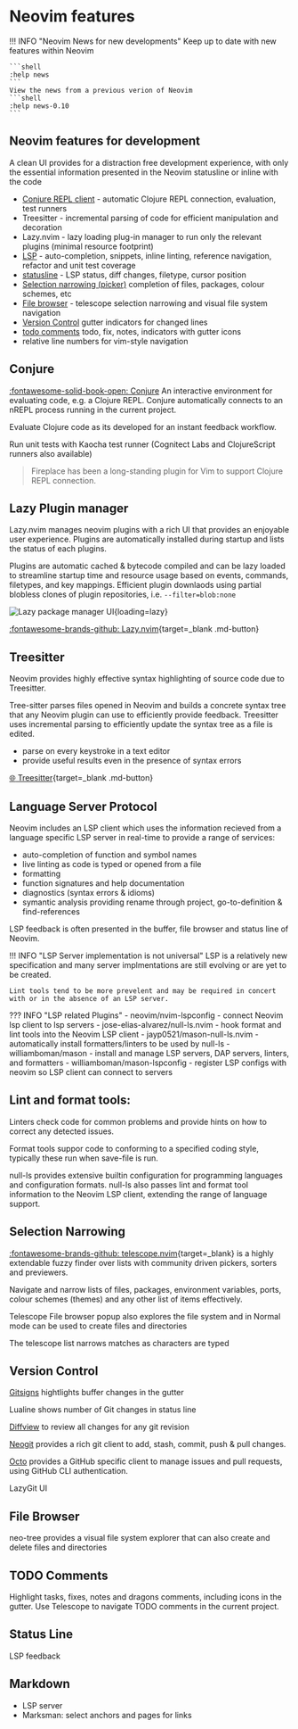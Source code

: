 # Neovim features

!!! INFO "Neovim News for new developments"
    Keep up to date with new features within Neovim

    ```shell
    :help news
    ```
    View the news from a previous verion of Neovim
    ```shell
    :help news-0.10
    ```

## Neovim features for development

A clean UI provides for a distraction free development experience, with only the essential information presented in the Neovim statusline or inline with the code

- [Conjure REPL client](#conjure) - automatic Clojure REPL connection, evaluation, test runners
- Treesitter - incremental parsing of code for efficient manipulation and decoration
- Lazy.nvim - lazy loading plug-in manager to run only the relevant plugins (minimal resource footprint)
- [LSP](#language-server-protocol) - auto-completion, snippets, inline linting, reference navigation, refactor and unit test coverage
- [statusline](#status-line) - LSP status, diff changes, filetype, cursor position
- [Selection narrowing (picker)](#selection-narrowing) completion of files, packages, colour schemes, etc
- [File browser](#file-browser) - telescope selection narrowing and visual file system navigation
- [Version Control](#version-control) gutter indicators for changed lines
- [todo comments](#todo-comments) todo, fix, notes, indicators with gutter icons
- relative line numbers for vim-style navigation



## Conjure

[:fontawesome-solid-book-open: Conjure](/neovim/repl-driven-development/conjure/) An interactive environment for evaluating code, e.g. a Clojure REPL.  Conjure automatically connects to an nREPL process running in the current project.

Evaluate Clojure code as its developed for an instant feedback workflow.

Run unit tests with Kaocha test runner (Cognitect Labs and ClojureScript runners also available)

> Fireplace has been a long-standing plugin for Vim to support Clojure REPL connection.


## Lazy Plugin manager

Lazy.nvim manages neovim plugins with a rich UI that provides an enjoyable user experience.  Plugins are automatically installed during startup and lists the status of each plugins.

Plugins are automatic cached & bytecode compiled and can be lazy loaded to streamline startup time and resource usage based on events, commands, filetypes, and key mappings.  Efficient plugin downlaods using partial blobless clones of plugin repositories, i.e. `--filter=blob:none`

![Lazy package manager UI](https://user-images.githubusercontent.com/292349/208301737-68fb279c-ba70-43ef-a369-8c3e8367d6b1.png){loading=lazy}

[:fontawesome-brands-github: Lazy.nvim](https://github.com/folke/lazy.nvim){target=_blank .md-button}

## Treesitter

Neovim provides highly effective syntax highlighting of source code due to Treesitter.

Tree-sitter parses files opened in Neovim and builds a concrete syntax tree that any Neovim plugin can use to efficiently provide feedback. Treesitter uses incremental parsing to efficiently update the syntax tree as a file is edited.

- parse on every keystroke in a text editor
- provide useful results even in the presence of syntax errors

[:globe_with_meridians: Treesitter](https://tree-sitter.github.io/tree-sitter/){target=_blank .md-button}


## Language Server Protocol

Neovim includes an LSP client which uses the information recieved from a language specific LSP server in real-time to provide a range of services:

- auto-completion of function and symbol names
- live linting as code is typed or opened from a file
- formatting
- function signatures and help documentation
- diagnostics (syntax errors & idioms)
- symantic analysis providing rename through project, go-to-definition & find-references

LSP feedback is often presented in the buffer, file browser and status line of Neovim.

!!! INFO "LSP Server implementation is not universal"
    LSP is a relatively new specification and many server implmentations are still evolving or are yet to be created.

    Lint tools tend to be more prevelent and may be required in concert with or in the absence of an LSP server.

<!-- TODO: screenshot of LSP feedback, error popup and statusline indicators -->

??? INFO "LSP related Plugins"
    - neovim/nvim-lspconfig - connect Neovim lsp client to lsp servers
    - jose-elias-alvarez/null-ls.nvim - hook format and lint tools into the Neovim LSP client
    - jayp0521/mason-null-ls.nvim - automatically install formatters/linters to be used by null-ls
    - williamboman/mason - install and manage LSP servers, DAP servers, linters, and formatters
    - williamboman/mason-lspconfig - register LSP configs with neovim so LSP client can connect to  servers


## Lint and format tools:

Linters check code for common problems and provide hints on how to correct any detected issues.

Format tools suppor code to conforming to a specified coding style, typically these run when save-file is run.

null-ls provides extensive builtin configuration for programming languages and configuration formats.  null-ls also passes lint and format tool information to the Neovim LSP client, extending the range of language support.


## Selection Narrowing

[:fontawesome-brands-github: telescope.nvim](https://github.com/nvim-telescope/telescope.nvim){target=_blank} is a highly extendable fuzzy finder over lists with community driven pickers, sorters and previewers.

Navigate and narrow lists of files, packages, environment variables, ports, colour schemes (themes) and any other list of items effectively.

Telescope File browser popup also explores the file system and in Normal mode can be used to create files and directories

The telescope list narrows matches as characters are typed

<!-- TODO: screeshot of telescope file browser, project files and package list -->


## Version Control

[Gitsigns](https://github.com/lewis6991/gitsigns.nvim) hightlights buffer changes in the gutter

Lualine shows number of Git changes in status line
<!-- TODO: screenshot of buffer with added, changed and deleted changes, with indicators in status line -->

[Diffview](https://github.com/sindrets/diffview.nvim) to review all changes for any git revision

[Neogit](https://github.com/TimUntersberger/neogit) provides a rich git client to add, stash, commit, push & pull changes.

[Octo](https://github.com/pwntester/octo.nvim) provides a GitHub specific client to manage issues and pull requests, using GitHub CLI authentication.

<!-- TODO: screenshot of octo with staged and unstaged changes -->

LazyGit UI


## File Browser

neo-tree provides a visual file system explorer that can also create and delete files and directories


<!-- TODO: screenshot of telescope file browser -->


## TODO Comments

Highlight tasks, fixes, notes and dragons comments, including icons in the gutter.  Use Telescope to navigate TODO comments in the current project.

<!-- TODO: screenshot of several todo comment styles and telescope list of todo comments -->

## Status Line

LSP feedback


## Markdown

* LSP server
* Marksman: select anchors and pages for links
